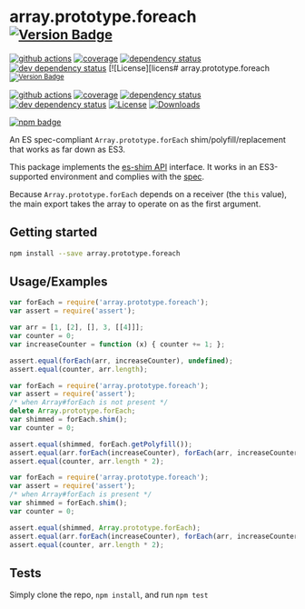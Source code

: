 # array.prototype.foreach <sup>[![Version Badge][npm-version-svg]][package-url]</sup>

[![github actions][actions-image]][actions-url]
[![coverage][codecov-image]][codecov-url]
[![dependency status][deps-svg]][deps-url]
[![dev dependency status][dev-deps-svg]][dev-deps-url]
[![License][licens# array.prototype.foreach <sup>[![Version Badge][npm-version-svg]][package-url]</sup>

[![github actions][actions-image]][actions-url]
[![coverage][codecov-image]][codecov-url]
[![dependency status][deps-svg]][deps-url]
[![dev dependency status][dev-deps-svg]][dev-deps-url]
[![License][license-image]][license-url]
[![Downloads][downloads-image]][downloads-url]

[![npm badge][npm-badge-png]][package-url]

An ES spec-compliant `Array.prototype.forEach` shim/polyfill/replacement that works as far down as ES3.

This package implements the [es-shim API](https://github.com/es-shims/api) interface. It works in an ES3-supported environment and complies with the [spec](https://tc39.es/ecma262/#sec-array.prototype.foreach).

Because `Array.prototype.forEach` depends on a receiver (the `this` value), the main export takes the array to operate on as the first argument.

## Getting started

```sh
npm install --save array.prototype.foreach
```

## Usage/Examples

```js
var forEach = require('array.prototype.foreach');
var assert = require('assert');

var arr = [1, [2], [], 3, [[4]]];
var counter = 0;
var increaseCounter = function (x) { counter += 1; };

assert.equal(forEach(arr, increaseCounter), undefined);
assert.equal(counter, arr.length);
```

```js
var forEach = require('array.prototype.foreach');
var assert = require('assert');
/* when Array#forEach is not present */
delete Array.prototype.forEach;
var shimmed = forEach.shim();
var counter = 0;

assert.equal(shimmed, forEach.getPolyfill());
assert.equal(arr.forEach(increaseCounter), forEach(arr, increaseCounter));
assert.equal(counter, arr.length * 2);
```

```js
var forEach = require('array.prototype.foreach');
var assert = require('assert');
/* when Array#forEach is present */
var shimmed = forEach.shim();
var counter = 0;

assert.equal(shimmed, Array.prototype.forEach);
assert.equal(arr.forEach(increaseCounter), forEach(arr, increaseCounter));
assert.equal(counter, arr.length * 2);
```

## Tests
Simply clone the repo, `npm install`, and run `npm test`

[package-url]: https://npmjs.org/package/array.prototype.foreach
[npm-version-svg]: https://versionbadg.es/es-shims/Array.prototype.forEach.svg
[deps-svg]: https://david-dm.org/es-shims/Array.prototype.forEach.svg
[deps-url]: https://david-dm.org/es-shims/Array.prototype.forEach
[dev-deps-svg]: https://david-dm.org/es-shims/Array.prototype.forEach/dev-status.svg
[dev-deps-url]: https://david-dm.org/es-shims/Array.prototype.forEach#info=devDependencies
[npm-badge-png]: https://nodei.co/npm/array.prototype.foreach.png?downloads=true&stars=true
[license-image]: https://img.shields.io/npm/l/array.prototype.foreach.svg
[license-url]: LICENSE
[downloads-image]: https://img.shields.io/npm/dm/array.prototype.foreach.svg
[downloads-url]: https://npm-stat.com/charts.html?package=array.prototype.foreach
[codecov-image]: https://codecov.io/gh/es-shims/Array.prototype.forEach/branch/main/graphs/badge.svg
[codecov-url]: https://app.codecov.io/gh/es-shims/Array.prototype.forEach/
[actions-image]: https://img.shields.io/endpoint?url=https://github-actions-badge-u3jn4tfpocch.runkit.sh/es-shims/Array.prototype.forEach
[actions-url]: https://github.com/es-shims/Array.prototype.forEach
